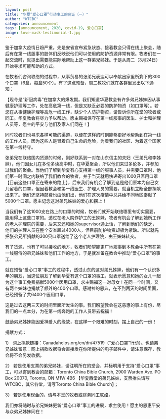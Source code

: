 ```yaml
---
layout: post
title: "华夏“爱心口罩”行动事工的见证（一）"
author: "WTCBC"
categories: announcement
tags: [announcement, 2020, covid-19, 爱心口罩]
image: love-mask-testimonial-1.jpg
---
```


鉴于加拿大疫情日趋严重，先是安省宣布紧急状态、接着教会只得在线上聚会，随后有在第一线服事的肢体们反映说他们可以使用的防护资源非常有限。牧者们在一起交流时，就提出需要能实际地帮助上这一群弟兄姊妹。于是从周二（3月24日）开始寻求可能帮助的方式。

在牧者们咨询联络的过程中，从事贸易的张弟兄表达可以奉献出家里所剩下的300个口罩（6盒，每盒50个）。有了这点预备，周二教牧们就在各群里发出以下通知：

【现今是“新冠病毒”在加拿大的爆发期。我们知道华夏教会有许多弟兄姊妹因从事健康护理等工作，处在高危第一线，但是又缺乏必要的防护物资（如口罩等）。若您在从事健康护理等高危一线工作，缺少个人防护物资，请告诉你所在堂的牧者或同工。华夏教会将尽力予以帮助。愿主赐福保守在第一线服事的医生、护士和护理人员等，愿主的平安与他们及家人们同在！】

同时牧者们也寻求各样可能的渠道，以便在这样的时刻能够更好地帮助到在第一线的工作人员，因为这些人是冒着自己生命的危险，为着我们的社区、为着这个国家在第一线持守。

张弟兄在联络国内货源的时候，刚好联系到一对在山东信主的夫妇（王弟兄和李姊妹），他们因女儿在多伦多读高中时，在华夏聚会，所以他们来过多伦多，并参加过我们的聚会。当他们了解到华夏有心支持第一线的服事人员，并需要口罩时，他们第一时间之内联络了我们教会的牧者，并于当天就用快递寄出1000只医用口罩【目前这些口罩正在寄来的路上】，后来我们有机会了解到这是他们原本为自己女儿留着的口罩，但因着教会和第一线医生、护理人员的需要，就当机立断全部捐献出来了。他们还坚持邮费也由他们出，他们在这次疫情中总共给不同地区奉献了5000个口罩。愿主记念这对弟兄姊妹的爱心和摆上！

当我们有了这1000支在路上的口罩的时候，牧者们就开始联络哪里有切实需要，能用得上这些口罩的。透过在老人院作护工的王姊妹，牧者有机会了解到她所工作的老人护理院的需要，后来又还和她的supervisor通上话，了解到他们的缺乏，他们的护理人员在整个安省超过4000人，但目前防护物资却极为紧缺。所以就先把张弟兄所捐献的300只口罩送给了这个老人护理院，由王姊妹转交。

有了货源，也有了可以接收的地方，牧者们盼望能更广地服事到本教会中所有在第一线服侍的弟兄姊妹和他们工作的地方，于是就准备在教会中推动“爱心口罩“的事工。

就在预备“爱心口罩“事工的过程中，透过山东的这对弟兄姊妹，他们有一个认识多年的朋友，当这位朋友了解到华夏有这个口罩的事工，就表示愿意和她的女儿一起为这个事工免费捐献5000个医用口罩，求主赐福这一对母女！在同一个时间，又有两个姊妹也捐献了额外的400个口罩。感谢神的恩典，在不到两天的时间里面，已经预备了共6400个医用口罩。

这是过去这两三天的时间里面所发生的事。我们盼望教会在这慈惠的事上有份，尽我们的一点本分，为在第一线奔跑的工作人员带去祝福！

鼓励弟兄姊妹能因爱神爱人的缘故，在这样一个艰难的时刻，摆上自己的一份！

捐献方式：

1）	网上捐款链接：Canadahelps.org/en/dn/47519（“爱心口罩”行动）。也请弟兄姊妹留意：网上捐款收据将会直接发在你所提供的电子邮件中，请注意保存，教会将不会另发收据。

2）	若是使用支票的弟兄姊妹，请注明所在的堂会，并标明用于支持“爱心口罩“事工，可以寄到教会的邮箱：Toronto China Bible Church, 2900 Warden Ave. PO Box 20070, Toronto, ON M1W 4B6 【华夏西堂的弟兄姊妹，支票抬头请写WTCBC，其它各堂，请写Toronto China Bible Church】；

3）	若是使用现金的，请与本堂的牧者或财务同工联络。

我们亦将随时与弟兄姊妹更新“爱心口罩”事工的进展，求主使用！愿主的恩惠平安与众弟兄姊妹同在！
